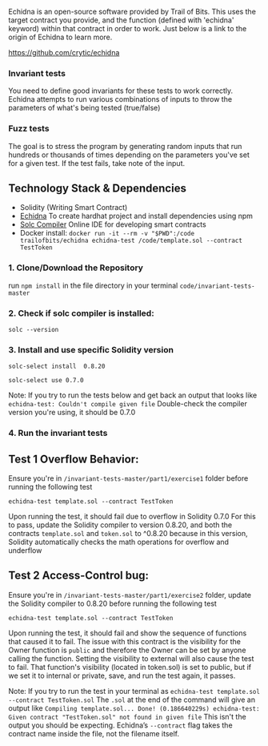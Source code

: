 Echidna is an open-source software provided by Trail of Bits.
This uses the target contract you provide, and the function (defined with 'echidna' keyword)
within that contract in order to work. Just below is a link to the origin of Echidna
to learn more.

https://github.com/crytic/echidna

### Invariant tests
You need to define good invariants for these tests to work correctly.
Echidna attempts to run various combinations of inputs to throw the parameters of
what's being tested (true/false)

### Fuzz tests
The goal is to stress the program by generating random inputs that run hundreds
or thousands of times depending on the parameters you've set for a given test.
If the test fails, take note of the input.

## Technology Stack & Dependencies

- Solidity (Writing Smart Contract)
- [Echidna](https://github.com/crytic/echidna) To create hardhat project and install dependencies using npm
- [Solc Compiler](https://docs.soliditylang.org/en/latest/installing-solidity.html) Online IDE for developing smart contracts
- Docker install: `docker run -it --rm -v "$PWD":/code trailofbits/echidna echidna-test /code/template.sol --contract TestToken`

### 1. Clone/Download the Repository

run `npm install` in the file directory in your terminal `code/invariant-tests-master`

### 2. Check if solc compiler is installed:
```
solc --version
```

### 3. Install and use specific Solidity version
```
solc-select install  0.8.20
```
```
solc-select use 0.7.0
```
Note: If you try to run the tests below and get back an output that looks like
`echidna-test: Couldn't compile given file`
Double-check the compiler version you're using, it should be 0.7.0

### 4. Run the invariant tests

## Test 1 Overflow Behavior:

Ensure you're in `/invariant-tests-master/part1/exercise1` folder before running the following test
```
echidna-test template.sol --contract TestToken
```
Upon running the test, it should fail due to overflow in Solidity 0.7.0
For this to pass, update the Solidity compiler to version 0.8.20, and both the
contracts `template.sol` and `token.sol` to ^0.8.20 because in this version, Solidity
automatically checks the math operations for overflow and underflow

## Test 2 Access-Control bug:

Ensure you're in `/invariant-tests-master/part1/exercise2` folder, update the Solidity compiler
to 0.8.20 before running the following test
```
echidna-test template.sol --contract TestToken
```
Upon running the test, it should fail and show the sequence of functions that caused it to fail.
The issue with this contract is the visibility for the Owner function is `public` and therefore
the Owner can be set by anyone calling the function. Setting the visibility to external will also
cause the test to fail. That function's visibility (located in token.sol) is set to public, but
if we set it to internal or private, save, and run the test again, it passes.

Note: If you try to run the test in your terminal as `echidna-test template.sol --contract TestToken.sol`
The `.sol` at the end of the command will give an output like `Compiling template.sol... Done! (0.186640229s)
echidna-test: Given contract "TestToken.sol" not found in given file`  This isn't the output you should
be expecting. Echidna’s `--contract` flag takes the contract name inside the file, not the filename itself.
